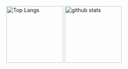<!-- https://github.com/anuraghazra/github-readme-stats -->
<p align="left"> 
  <img alt="Top Langs" height="150px" src="https://github-readme-stats.vercel.app/api/top-langs/?username=kouhei&layout=compact&theme=nord#gh-dark-mode-only" />
  <img alt="github stats" height="150px" src="https://github-readme-stats.vercel.app/api?username=kouhei&theme=nord&count_private=true&show_icons=true" />
</p>


<!--
**kouhei/kouhei** is a ✨ _special_ ✨ repository because its `README.md` (this file) appears on your GitHub profile.

Here are some ideas to get you started:

- 🔭 I’m currently working on ...
- 🌱 I’m currently learning ...
- 👯 I’m looking to collaborate on ...
- 🤔 I’m looking for help with ...
- 💬 Ask me about ...
- 📫 How to reach me: ...
- 😄 Pronouns: ...
- ⚡ Fun fact: ...
-->
